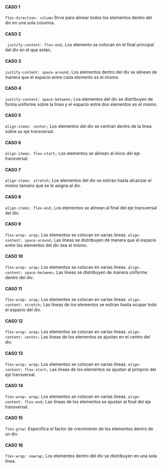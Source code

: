 #### CASO 1
`flex-direction: column`
Sirve para alinear todos los elementos dentro del div en una sola columna.

#### CASO 2
` justify-content: flex-end;`
Los elemento se colocan en el final principal del div en el que están.

#### CASO 3
`justify-content: space-around;`
Los elementos dentro del div se alinean de manera que el espacio entre cada elemento es el mismo.

#### CASO 4
`justify-content: space-between;`
Los elementos del div se distribuyen de forma uniforme sobre la línea y el espacio entre dos elementos es el mismo.

#### CASO 5
`align-items: center;`
Los elementos del div se centran dentro de la línea sobre su eje transversal.

#### CASO 6
`align-items: flex-start;`
Los elementos se alinean al inicio del eje transversal.

#### CASO 7
`align-items: stretch;`
Los elementos del div se estiran hasta alcanzar el mismo tamaño que se le asigna al div.

#### CASO 8
`align-items: flex-end;`
Los elementos se alinean al final del eje transversal del div.

#### CASO 9
`flex-wrap: wrap;`
Los elementos se colocan en varias líneas.
`align-content: space-around;`
Las líneas se distribuyen de manera que el espacio entre los elementos del div sea el mismo.

#### CASO 10
`flex-wrap: wrap;`
Los elementos se colocan en varias líneas.
`align-content: space-between;`
Las líneas se distribuyen de manera uniforme dentro del div.

#### CASO 11
`flex-wrap: wrap;`
Los elementos se colocan en varias líneas.
`align-content: stretch;`
Las líneas de los elementos se estiran hasta ocupar todo el espacio del div.

#### CASO 12
`flex-wrap: wrap;`
Los elementos se colocan en varias líneas.
`align-content: center;`
Las líneas de los elementos se ajustan en el centro del div.

#### CASO 13
`flex-wrap: wrap;`
Los elementos se colocan en varias líneas.
`align-content: flex-start;`
Las líneas de los elementos se ajustan al prinpcio del eje transversal.

#### CASO 14
`flex-wrap: wrap;`
Los elementos se colocan en varias líneas.
`align-content: flex-end;`
Las líneas de los elementos se ajustan al final del eje transversal.

#### CASO 15
`flex-grow:`
Especifíca el factor de crecimiento de los elementos dentro de un div.

#### CASO 16
`flex-wrap: nowrap;`
Los elementos dentro del div se distribuyen en una sola línea.
